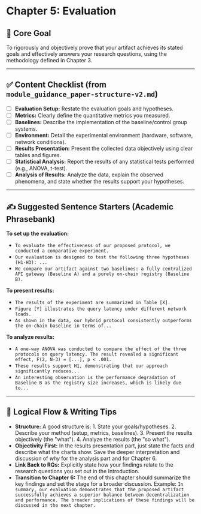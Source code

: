 # Chapter 5: Evaluation

## 🎯 Core Goal
To rigorously and objectively prove that your artifact achieves its stated goals and effectively answers your research questions, using the methodology defined in Chapter 3.

---

## ✅ Content Checklist (from `module_guidance_paper-structure-v2.md`)
- [ ] **Evaluation Setup:** Restate the evaluation goals and hypotheses.
- [ ] **Metrics:** Clearly define the quantitative metrics you measured.
- [ ] **Baselines:** Describe the implementation of the baseline/control group systems.
- [ ] **Environment:** Detail the experimental environment (hardware, software, network conditions).
- [ ] **Results Presentation:** Present the collected data objectively using clear tables and figures.
- [ ] **Statistical Analysis:** Report the results of any statistical tests performed (e.g., ANOVA, t-test).
- [ ] **Analysis of Results:** Analyze the data, explain the observed phenomena, and state whether the results support your hypotheses.

---

## ✍️ Suggested Sentence Starters (Academic Phrasebank)

**To set up the evaluation:**
*   `To evaluate the effectiveness of our proposed protocol, we conducted a comparative experiment.`
*   `Our evaluation is designed to test the following three hypotheses (H1-H3): ...`
*   `We compare our artifact against two baselines: a fully centralized API gateway (Baseline A) and a purely on-chain registry (Baseline B).`

**To present results:**
*   `The results of the experiment are summarized in Table [X].`
*   `Figure [Y] illustrates the query latency under different network loads.`
*   `As shown in the data, our hybrid protocol consistently outperforms the on-chain baseline in terms of...`

**To analyze results:**
*   `A one-way ANOVA was conducted to compare the effect of the three protocols on query latency. The result revealed a significant effect, F(2, N-3) = [...], p < .001.`
*   `These results support H1, demonstrating that our approach significantly reduces...`
*   `An interesting observation is the performance degradation of Baseline B as the registry size increases, which is likely due to...`

---

## 🔗 Logical Flow & Writing Tips
*   **Structure:** A good structure is: 1. State your goals/hypotheses. 2. Describe your method (setup, metrics, baselines). 3. Present the results objectively (the "what"). 4. Analyze the results (the "so what").
*   **Objectivity First:** In the results presentation part, just state the facts and describe what the charts show. Save the deeper interpretation and discussion of *why* for the analysis part and for Chapter 6.
*   **Link Back to RQs:** Explicitly state how your findings relate to the research questions you set out in the Introduction.
*   **Transition to Chapter 6:** The end of this chapter should summarize the key findings and set the stage for a broader discussion. Example: `In summary, our evaluation demonstrates that the proposed artifact successfully achieves a superior balance between decentralization and performance. The broader implications of these findings will be discussed in the next chapter.`
